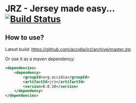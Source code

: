 JRZ - Jersey made easy... [![Build Status](https://travis-ci.org/accidia/jrz.png?branch=master)](https://travis-ci.org/accidia/jrz)
===

## How to use?

Latest build: https://github.com/accidia/jrz/archive/master.zip

Or use it as a maven dependency:

```xml
<dependencies>
    <dependency>
        <groupId>org.accidia</groupId>
        <artifactId>jrz</artifactId>
        <version>0.0.10</version>
    </dependency>
</dependencies>
```
